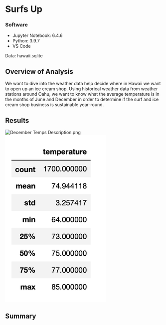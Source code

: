 # Surfs Up

### Software

- Jupyter Notebook: 6.4.6
- Python: 3.9.7
- VS Code

Data: hawaii.sqlite

## Overview of Analysis

We want to dive into the weather data help decide where in Hawaii we want to open up an ice cream shop. Using historical weather data from weather stations around Oahu, we want to know what the average temperature is in the months of June and December in order to determine if the surf and ice cream shop business is sustainable year-round.

## Results

<img src="hhttps://github.com/brown-rox20/surfs_up/blob/main/December%20Temps%20Description.png" alt="December Temps Description.png">

<img src="https://github.com/brown-rox20/surfs_up/blob/main/June%20Temps%20Description.png" alt="June Temps Description.png">

## Summary
